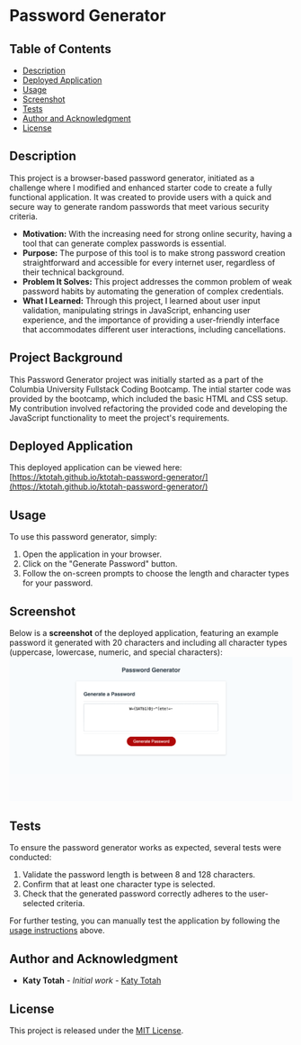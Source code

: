 # Password Generator

## Table of Contents
- [Description](#description)
- [Deployed Application](#deployed-application)
- [Usage](#usage)
- [Screenshot](#screenshot)
- [Tests](#tests)
- [Author and Acknowledgment](#author-and-acknowledgment)
- [License](#license)

## Description 
This project is a browser-based password generator, initiated as a challenge where I modified and enhanced starter code to create a fully functional application. It was created to provide users with a quick and secure way to generate random passwords that meet various security criteria.

- **Motivation:** With the increasing need for strong online security, having a tool that can generate complex passwords is essential.
- **Purpose:** The purpose of this tool is to make strong password creation straightforward and accessible for every internet user, regardless of their technical background.
- **Problem It Solves:** This project addresses the common problem of weak password habits by automating the generation of complex credentials.
- **What I Learned:** Through this project, I learned about user input validation, manipulating strings in JavaScript, enhancing user experience, and the importance of providing a user-friendly interface that accommodates different user interactions, including cancellations. 

## Project Background
This Password Generator project was initially started as a part of the Columbia University Fullstack Coding Bootcamp. The intial starter code was provided by the bootcamp, which included the basic HTML and CSS setup. My contribution involved refactoring the provided code and developing the JavaScript functionality to meet the project's requirements.

## Deployed Application
This deployed application can be viewed here: [https://ktotah.github.io/ktotah-password-generator/](https://ktotah.github.io/ktotah-password-generator/)

## Usage
To use this password generator, simply:

1. Open the application in your browser. 
2. Click on the "Generate Password" button.
3. Follow the on-screen prompts to choose the length and character types for your password.

## Screenshot
Below is a **screenshot** of the deployed application, featuring an example password it generated with 20 characters and including all character types (uppercase, lowercase, numeric, and special characters):
![Screenshot of the Password Generator app showing an example of a generated password in the display area](assets/images/screenshot.png)

## Tests
To ensure the password generator works as expected, several tests were conducted:

1. Validate the password length is between 8 and 128 characters.
2. Confirm that at least one character type is selected.
3. Check that the generated password correctly adheres to the user-selected criteria.

For further testing, you can manually test the application by following the [usage instructions](#usage) above.

## Author and Acknowledgment
- **Katy Totah** - *Initial work* - [Katy Totah](https://github.com/ktotah)

## License
This project is released under the [MIT License](./LICENSE).

